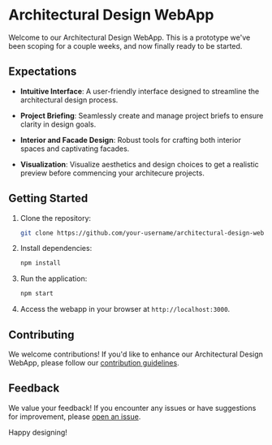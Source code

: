 # Architectural Design WebApp

Welcome to our Architectural Design WebApp. This is a prototype we've been scoping for a couple weeks, and now finally ready to be started.

## Expectations

- **Intuitive Interface**: A user-friendly interface designed to streamline the architectural design process.

- **Project Briefing**: Seamlessly create and manage project briefs to ensure clarity in design goals.

- **Interior and Facade Design**: Robust tools for crafting both interior spaces and captivating facades.

- **Visualization**: Visualize aesthetics and design choices to get a realistic preview before commencing your architecure projects.

## Getting Started

1. Clone the repository:
    ```bash
    git clone https://github.com/your-username/architectural-design-webapp.git
    ```

2. Install dependencies:
    ```bash
    npm install
    ```

3. Run the application:
    ```bash
    npm start
    ```

4. Access the webapp in your browser at `http://localhost:3000`.

## Contributing

We welcome contributions! If you'd like to enhance our Architectural Design WebApp, please follow our [contribution guidelines](CONTRIBUTING.md).

## Feedback

We value your feedback! If you encounter any issues or have suggestions for improvement, please [open an issue](https://github.com/your-username/architectural-design-webapp/issues).

Happy designing!
